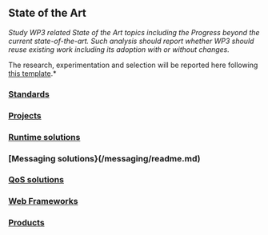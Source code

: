## State of the Art

*Study WP3 related State of the Art topics including the Progress beyond the current state-of-the-art. 
Such analysis should report whether WP3 should reuse existing work including its adoption with or without changes.*

The research, experimentation and selection will be reported here following [this template](template.md).*

### [Standards](/standards/readme.md)

### [Projects](/projects/readme.md)

### [Runtime solutions](/runtime/readme.md)

### [Messaging solutions}(/messaging/readme.md)

### [QoS solutions](/qos/readme.md)

### [Web Frameworks](/web-frameworks/readme.md)

### [Products](/products/readme.md)


